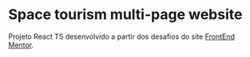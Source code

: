 # Space tourism multi-page website

Projeto React TS desenvolvido a partir dos desafios do site [FrontEnd Mentor](https://www.frontendmentor.io/challenges/space-tourism-multipage-website-gRWj1URZ3).